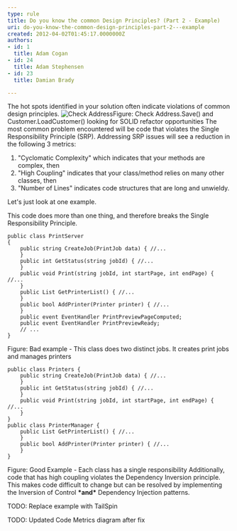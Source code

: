```yaml
---
type: rule
title: Do you know the common Design Principles? (Part 2 - Example)
uri: do-you-know-the-common-design-principles-part-2---example
created: 2012-04-02T01:45:17.0000000Z
authors:
- id: 1
  title: Adam Cogan
- id: 24
  title: Adam Stephensen
- id: 23
  title: Damian Brady

---
```


 
The hot spots identified in your solution often indicate violations of common design principles.
   ​![Check Address](/PublishingImages/CodeMetrics_3.png)Figure: Check Address.Save() and Customer.LoadCustomer() looking for SOLID refactor opportunities
The most common problem encountered will be code that violates the Single Responsibility Principle (SRP). Addressing SRP issues will see a reduction in the following 3 metrics:

1. "Cyclomatic Complexity" which indicates that your methods are complex, then
2. "High Coupling" indicates that your class/method relies on many other classes, then
3. "Number of Lines" indicates code structures that are long and unwieldy.


Let's just look at one example.

This code does more than one thing, and therefore breaks the Single Responsibility Principle.


```
public class PrintServer 
{
    public string CreateJob(PrintJob data) { //...
    }
    public int GetStatus(string jobId) { //...
    }
    public void Print(string jobId, int startPage, int endPage) { //...
    }
    public List GetPrinterList() { //...
    }
    public bool AddPrinter(Printer printer) { //...
    }
    public event EventHandler PrintPreviewPageComputed;
    public event EventHandler PrintPreviewReady;
    // ...
}
```

Figure: Bad example - This class does two distinct jobs. It creates print jobs and manages printers

```
public class Printers {
    public string CreateJob(PrintJob data) { //...
    }
    public int GetStatus(string jobId) { //...
    }
    public void Print(string jobId, int startPage, int endPage) { //...
    }
}
public class PrinterManager {
    public List GetPrinterList() { //...
    }
    public bool AddPrinter(Printer printer) { //...
    }
}
```

Figure: Good Example - Each class has a single responsibility
Additionally, code that has high coupling violates the Dependency Inversion principle. This makes code difficult to change​ but can be resolved by implementing the Inversion of Control **\*and\*** Dependency Injection patterns.

TODO: Replace example with TailSpin

TODO: Updated Code Metrics diagram after fix

